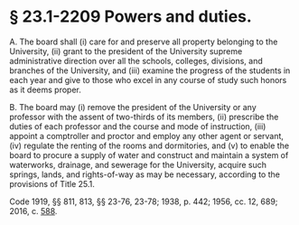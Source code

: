 # § 23.1-2209 Powers and duties.

<p>A. The board shall (i) care for and preserve all property belonging to the University, (ii) grant to the president of the University supreme administrative direction over all the schools, colleges, divisions, and branches of the University, and (iii) examine the progress of the students in each year and give to those who excel in any course of study such honors as it deems proper.</p><p>B. The board may (i) remove the president of the University or any professor with the assent of two-thirds of its members, (ii) prescribe the duties of each professor and the course and mode of instruction, (iii) appoint a comptroller and proctor and employ any other agent or servant, (iv) regulate the renting of the rooms and dormitories, and (v) to enable the board to procure a supply of water and construct and maintain a system of waterworks, drainage, and sewerage for the University, acquire such springs, lands, and rights-of-way as may be necessary, according to the provisions of Title 25.1.</p><p>Code 1919, §§ 811, 813, §§ 23-76, 23-78; 1938, p. 442; 1956, cc. 12, 689; 2016, c. <a href='http://lis.virginia.gov/cgi-bin/legp604.exe?161+ful+CHAP0588'>588</a>.</p>